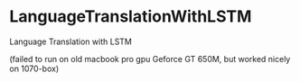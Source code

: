 # LanguageTranslationWithLSTM
Language Translation with LSTM

(failed to run on old macbook pro gpu Geforce GT 650M, but worked nicely on 1070-box)
